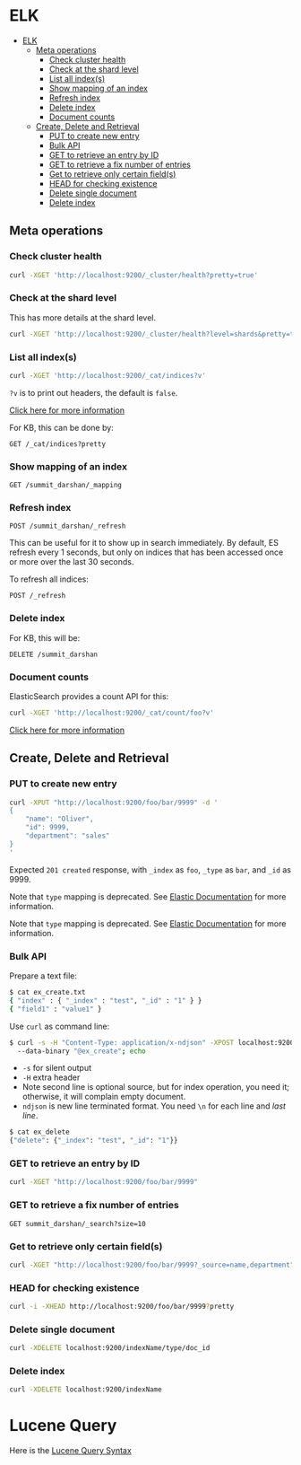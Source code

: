 # ELK

- [ELK](#elk)
  - [Meta operations](#meta-operations)
    - [Check cluster health](#check-cluster-health)
    - [Check at the shard level](#check-at-the-shard-level)
    - [List all index(s)](#list-all-indexs)
    - [Show mapping of an index](#show-mapping-of-an-index)
    - [Refresh index](#refresh-index)
    - [Delete index](#delete-index)
    - [Document counts](#document-counts)
  - [Create, Delete and Retrieval](#create-delete-and-retrieval)
    - [PUT to create new entry](#put-to-create-new-entry)
    - [Bulk API](#bulk-api)
    - [GET to retrieve an entry by ID](#get-to-retrieve-an-entry-by-id)
    - [GET to retrieve a fix number of entries](#get-to-retrieve-a-fix-number-of-entries)
    - [Get to retrieve only certain field(s)](#get-to-retrieve-only-certain-fields)
    - [HEAD for checking existence](#head-for-checking-existence)
    - [Delete single document](#delete-single-document)
    - [Delete index](#delete-index-1)
  
## Meta operations

### Check cluster health
  
```sh
curl -XGET 'http://localhost:9200/_cluster/health?pretty=true'
```

### Check at the shard level

This has more details at the shard level.

```sh
curl -XGET 'http://localhost:9200/_cluster/health?level=shards&pretty=true'
```

### List all index(s)

```sh
curl -XGET 'http://localhost:9200/_cat/indices?v'
```

`?v` is to print out headers, the default is `false`.

[Click here for more
information](https://www.elastic.co/guide/en/elasticsearch/reference/current/cat-indices.html)

For KB, this can be done by:
```
GET /_cat/indices?pretty
```

### Show mapping of an index

```
GET /summit_darshan/_mapping 
```

### Refresh index

```
POST /summit_darshan/_refresh
```

This can be useful for it to show up in search immediately. By default, ES refresh every 1 seconds, but only on indices that has been accessed once or more over the last 30 seconds.

To refresh all indices:
```
POST /_refresh
```


### Delete index 

For KB, this will be:

```
DELETE /summit_darshan
```

### Document counts

ElasticSearch provides a count API for this:

```sh
curl -XGET 'http://localhost:9200/_cat/count/foo?v'
```

[Click here for more information](https://www.elastic.co/guide/en/elasticsearch/reference/current/cat.html)

## Create, Delete and Retrieval

### PUT to create new entry

```sh
curl -XPUT "http://localhost:9200/foo/bar/9999" -d '
{
    "name": "Oliver",
    "id": 9999,
    "department": "sales"
}
'
```

Expected `201 created` response, with `_index` as `foo`, `_type` as `bar`, and
`_id` as 9999. 

Note that `type` mapping is deprecated. See [Elastic Documentation](https://www.elastic.co/guide/en/elasticsearch/reference/current/removal-of-types.html) for more information.

Note that `type` mapping is deprecated. See [Elastic Documentation](https://www.elastic.co/guide/en/elasticsearch/reference/current/removal-of-types.html) for more information.

### Bulk API

Prepare a text file:

```sh
$ cat ex_create.txt
{ "index" : { "_index" : "test", "_id" : "1" } }
{ "field1" : "value1" }
```

Use `curl` as command line:

```sh
$ curl -s -H "Content-Type: application/x-ndjson" -XPOST localhost:9200/_bulk 
  --data-binary "@ex_create"; echo
```
* `-s` for silent output
* `-H` extra header
* Note second line is optional source, but for index operation, you need it;
  otherwise, it will complain empty document.
* `ndjson` is new line terminated format. You need `\n` for each line and *last line*.

```sh
$ cat ex_delete
{"delete": {"_index": "test", "_id": "1"}}
```



### GET to retrieve an entry by ID

```sh
curl -XGET "http://localhost:9200/foo/bar/9999"
```

### GET to retrieve a fix number of entries

```
GET summit_darshan/_search?size=10
```


### Get to retrieve only certain field(s)

```sh
curl -XGET "http://localhost:9200/foo/bar/9999?_source=name,department"
```


### HEAD for checking existence

```sh
curl -i -XHEAD http://localhost:9200/foo/bar/9999?pretty
```

### Delete single document

```sh
curl -XDELETE localhost:9200/indexName/type/doc_id
```

### Delete index

```sh
curl -XDELETE localhost:9200/indexName
```

# Lucene Query

Here is the [Lucene Query Syntax](https://www.elastic.co/guide/en/elasticsearch/reference/7.7/query-dsl-query-string-query.html#query-string-syntax)

